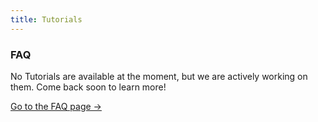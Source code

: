 ```yaml
---
title: Tutorials
---
```


<div class="card">
  <h3>FAQ</h3>
  <p>No Tutorials are available at the moment, but we are actively working on them. Come back soon to learn more!</p>
  <a href="../" class="card-link">Go to the FAQ page &rarr;</a>
</div>